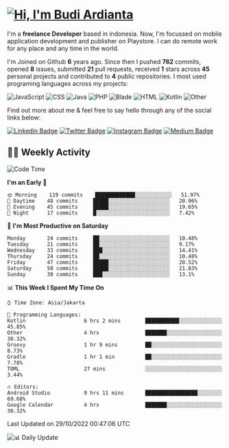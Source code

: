 # [![Hi, I'm Budi Ardianta](https://readme-typing-svg.herokuapp.com?size=24&vCenter=true&lines=%F0%9F%91%8B+Hi%2C+I'm+Budi+Ardianta+;%F0%9F%92%BB+Android+And+Web+Developer+)](https://git.io/typing-svg)

I'm a **freelance Developer** based in indonesia. Now, I'm focussed on mobile application development and publisher on Playstore. I can do remote work for any place and any time in the world.

I'm Joined on Github **6** years ago. Since then I pushed **762** commits, opened **8** issues, submitted **21** pull requests, received **1** stars across **45** personal projects and contributed to **4** public repositories.
I most used programing languages across my projects:

![JavaScript](https://img.shields.io/badge/-JavaScript-%23f1e05a?style=flat&logo=JavaScript&logoColor=white)
![CSS](https://img.shields.io/badge/-CSS-%23563d7c?style=flat&logo=CSS&logoColor=white)
![Java](https://img.shields.io/badge/-Java-%23b07219?style=flat&logo=Java&logoColor=white)
![PHP](https://img.shields.io/badge/-PHP-%234F5D95?style=flat&logo=PHP&logoColor=white)
![Blade](https://img.shields.io/badge/-Blade-%23f7523f?style=flat&logo=Blade&logoColor=white)
![HTML](https://img.shields.io/badge/-HTML-%23e34c26?style=flat&logo=HTML&logoColor=white)
![Kotlin](https://img.shields.io/badge/-Kotlin-%23A97BFF?style=flat&logo=Kotlin&logoColor=white)
![Other](https://img.shields.io/badge/-Other-%23ededed?style=flat&logo=Other&logoColor=white)

Find out more about me & feel free to say hello through any of the social links below:

[![Linkedin Badge](https://img.shields.io/badge/-budiardianata-blue?style=flat&logo=Linkedin&logoColor=white&link=https://www.linkedin.com/in/budiardianata/)](https://www.linkedin.com/in/budiardianata/)
[![Twitter Badge](https://img.shields.io/badge/-budiardianata-%231DA1F2.svg?style=flat&logo=twitter&logoColor=white&link=https://www.twitter.com/budiardianata)](https://www.linkedin.com/in/budiardianata/)
[![Instagram Badge](https://img.shields.io/badge/-budiardianata-purple?style=flat&logo=instagram&logoColor=white&link=https://instagram.com/budiardianata/)](https://instagram.com/budiardianata)
[![Medium Badge](https://img.shields.io/badge/-@budiardianata-%2312100E.svg?style=flat&logo=Medium&logoColor=white&link=https://medium.com/@budiardianata/)](https://medium.com/@budiardianata)

## 👨‍💻 Weekly Activity
<!--START_SECTION:waka-->
![Code Time](http://img.shields.io/badge/Code%20Time-1%2C197%20hrs%209%20mins-blue)

**I'm an Early 🐤** 

```text
🌞 Morning    119 commits    █████████████░░░░░░░░░░░░   51.97% 
🌆 Daytime    48 commits     █████░░░░░░░░░░░░░░░░░░░░   20.96% 
🌃 Evening    45 commits     █████░░░░░░░░░░░░░░░░░░░░   19.65% 
🌙 Night      17 commits     █░░░░░░░░░░░░░░░░░░░░░░░░   7.42%

```
📅 **I'm Most Productive on Saturday** 

```text
Monday       24 commits     ██░░░░░░░░░░░░░░░░░░░░░░░   10.48% 
Tuesday      21 commits     ██░░░░░░░░░░░░░░░░░░░░░░░   9.17% 
Wednesday    33 commits     ███░░░░░░░░░░░░░░░░░░░░░░   14.41% 
Thursday     24 commits     ██░░░░░░░░░░░░░░░░░░░░░░░   10.48% 
Friday       47 commits     █████░░░░░░░░░░░░░░░░░░░░   20.52% 
Saturday     50 commits     █████░░░░░░░░░░░░░░░░░░░░   21.83% 
Sunday       30 commits     ███░░░░░░░░░░░░░░░░░░░░░░   13.1%

```


📊 **This Week I Spent My Time On** 

```text
⌚︎ Time Zone: Asia/Jakarta

💬 Programming Languages: 
Kotlin                   6 hrs 2 mins        ███████████░░░░░░░░░░░░░░   45.85% 
Other                    4 hrs               ███████░░░░░░░░░░░░░░░░░░   30.32% 
Groovy                   1 hr 9 mins         ██░░░░░░░░░░░░░░░░░░░░░░░   8.73% 
Gradle                   1 hr 1 min          ██░░░░░░░░░░░░░░░░░░░░░░░   7.78% 
TOML                     27 mins             ░░░░░░░░░░░░░░░░░░░░░░░░░   3.44%

🔥 Editors: 
Android Studio           9 hrs 11 mins       █████████████████░░░░░░░░   69.68% 
Google Calendar          4 hrs               ███████░░░░░░░░░░░░░░░░░░   30.32%

```


 Last Updated on 29/10/2022 00:47:06 UTC
<!--END_SECTION:waka-->

![📊 Daily Update](https://github.com/budiardianata/budiardianata/actions/workflows/update-activity.yml/badge.svg)
